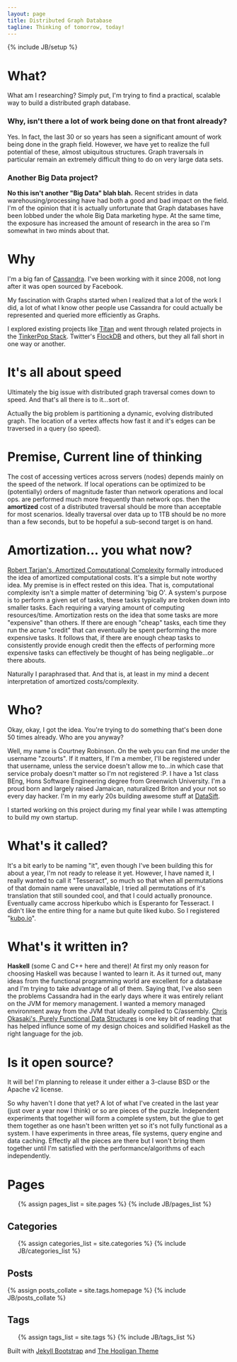 ```yaml
---
layout: page
title: Distributed Graph Database
tagline: Thinking of tomorrow, today!
---
```

{% include JB/setup %}


# What?

What am I researching? Simply put, I'm trying to find a practical, scalable way to build a distributed graph database.

### Why, isn't there a lot of work being done on that front already?

Yes. In fact, the last 30 or so years has seen a significant amount of work being done in the graph field. However, we have yet to realize the full potential of these, almost ubiquitous structures. Graph traversals in particular remain an extremely difficult thing to do on very large data sets.

### Another Big Data project?

__No this isn't another "Big Data" blah blah.__ Recent strides in data warehousing/processing have had both a good and bad impact on the field. I'm of the opinion that it is actually unfortunate that Graph databases have been lobbed under the whole Big Data marketing hype. At the same time, the exposure has increased the amount of research in the area so I'm somewhat in two minds about that.

# Why

I'm a big fan of [Cassandra](http://cassandra.apache.org). I've been working with it since 2008, not long after it was open sourced by Facebook.

My fascination with Graphs started when I realized that a lot of the work I did, a lot of what I know other people use Cassandra for could actually be represented and queried more efficiently as Graphs.

I explored existing projects like [Titan](http://thinkaurelius.github.io/titan/) and went through related projects in the [TinkerPop Stack](http://www.tinkerpop.com/).
Twitter's [FlockDB](https://github.com/twitter/flockdb) and others, but they all fall short in one way or another.

# It's all about speed

Ultimately the big issue with distributed graph traversal comes down to speed. And that's all there is to it...sort of.

Actually the big problem is partitioning a dynamic, evolving distributed graph. The location of a vertex affects how fast it and it's edges can be traversed in a query (so speed).

# Premise, Current line of thinking

The cost of accessing vertices across servers (nodes) depends mainly on the speed of the network. If local operations can be optimized to be (potentially) orders of magnitude faster than network operations and local ops. are performed much more frequently than network ops. then the __amortized__ cost of a distributed traversal should be more than acceptable for most scenarios.  Ideally traversal over data up to 1TB should be no more than a few seconds, but to be hopeful a sub-second target is on hand.

# Amortization... you what now?

[Robert Tarjan's, Amortized Computational Complexity]( /papers/Amortized%20Computational%20Complexity.pdf ) formally introduced the idea of amortized computational costs. It's a simple but note worthy idea. My premise is in effect rested on this idea. That is, computational complexity isn't a simple matter of determining 'big O'. A system's purpose is to perform a given set of tasks, these tasks typically are broken down into smaller tasks. Each requiring a varying amount of computing resources/time. Amortization rests on the idea that some tasks are more "expensive" than others. If there are enough "cheap" tasks, each time they run the acrue "credit" that can eventually be spent performing the more expensive tasks. It follows that, if there are enough cheap tasks to consistently provide enough credit then the effects of performing more expensive tasks can effectively be thought of has being negligable...or there abouts.

Naturally I paraphrased that. And that is, at least in my mind a decent interpretation of amortized costs/complexity.

# Who?

Okay, okay, I got the idea. You're trying to do something that's been done 50 times already. Who are you anyway?

Well, my name is Courtney Robinson. On the web you can find me under the username "zcourts". If it matters, If I'm a member, I'll be registered under that username, unless the service doesn't allow me to...in which case that service probaly doesn't matter so I'm not registered :P.
I have a 1st class BEng, Hons Software Engineering degree from Greenwich University. I'm a proud born and largely raised Jamaican, naturalized Briton and your not so every day hacker. I'm in my early 20s building awesome stuff at [DataSift](http://datasift.com).

I started working on this project during my final year while I was attempting to build my own startup.

# What's it called?

It's a bit early to be naming "it", even though I've been building this for about a year, I'm not ready to release it yet. However, I have named it, I really wanted to call it "Tesseract", so much so that when all permutations of that domain name were unavailable, I tried all permutations of it's translation that still sounded cool, and that I could actually pronounce. Eventually came accross hiperkubo which is Esperanto for Tesseract. I didn't like the entire thing for a name but quite liked kubo. So I registered "[kubo.io](http://kubo.io)".

# What's it written in?

__Haskell__ (some C and C++ here and there)! At first my only reason for choosing Haskell was because I wanted to learn it. As it turned out, many ideas from the functional programming world are excellent for a database and I'm trying to take advantage of all of them. Saying that, I've also seen the problems Cassandra had in the early days where it was entirely reliant on the JVM for memory management. I wanted a memory managed environment away from the JVM that ideally compiled to C/assembly. [Chris Okasaki's, Purely Functional Data Structures]( /papers/okasaki.pdf ) is one key bit of reading that has helped influnce some of my design choices and solidified Haskell as the right language for the job.

# Is it open source?

It will be! I'm planning to release it under either a 3-clause BSD or the Apache v2 license. 

So why haven't I done that yet? A lot of what I've created in the last year (just over a year now I think) or so are pieces of the puzzle. Independent experiments that together will form a complete system, but the glue to get them together as one hasn't been written yet so it's not fully functional as a system. I have experiments in three areas, file systems, query engine and data caching. Effectly all the pieces are there but I won't bring them together until I'm satisfied with the performance/algorithms of each independently.

# Pages

<ul>
  {% assign pages_list = site.pages %}
  {% include JB/pages_list %}
</ul>

## Categories

<ul>
  {% assign categories_list = site.categories %}
  {% include JB/categories_list %}
</ul>

## Posts
<div>
{% assign posts_collate = site.tags.homepage %}
{% include JB/posts_collate %}
</div>

## Tags

<ul>
  {% assign tags_list = site.tags %}
  {% include JB/tags_list %}
</ul>

Built with <a href="http://jekyllbootstrap.com" target="_blank">Jekyll Bootstrap</a> and <a href="http://github.com/dhulihan/hooligan" target="_blank">The Hooligan Theme</a>